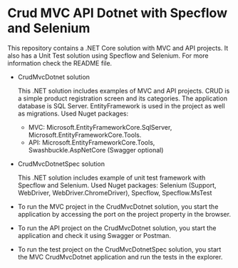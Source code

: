 # Crud MVC API Dotnet with Specflow and Selenium
This repository contains a .NET Core solution with MVC and API projects. It also has a Unit Test solution using Specflow and Selenium. For more information check the README file.

- CrudMvcDotnet solution
  
  This .NET solution includes examples of MVC and API projects. CRUD is a simple product registration screen and its categories.
  The application database is SQL Server. EntityFramework is used in the project as well as migrations.
  Used Nuget packages:
    - MVC: Microsoft.EntityFrameworkCore.SqlServer, Microsoft.EntityFrameworkCore.Tools. 
    - API: Microsoft.EntityFrameworkCore.Tools, Swashbuckle.AspNetCore (Swagger optional)
    
- CrudMvcDotnetSpec solution

  This .NET solution includes example of unit test framework with Specflow and Selenium.
  Used Nuget packages: Selenium (Support, WebDriver, WebDriver.ChromeDriver), Specflow, Specflow.MsTest
  
- To run the MVC project in the CrudMvcDotnet solution, you start the application by accessing the port on the project property in the browser.
- To run the API project on the CrudMvcDotnet solution, you start the application and check it using Swagger or Postman.
- To run the test project on the CrudMvcDotnetSpec solution, you start the MVC CrudMvcDotnet application and run the tests in the explorer.
  
 
  
